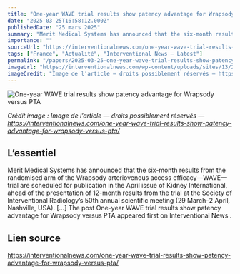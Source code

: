 ```yaml
---
title: "One-year WAVE trial results show patency advantage for Wrapsody versus PTA"
date: "2025-03-25T16:58:12.000Z"
publishedDate: "25 mars 2025"
summary: "Merit Medical Systems has announced that the six-month results from the randomised arm of the Wrapsody arteriovenous access efficacy—WAVE—trial are scheduled for publication in the April issue of Kidney International, ahead of the presentation of 12-month results from the trial at the Society of Interventional Radiology’s 50th annual scientific meeting (29 March–2 April, Nashville, USA). [&#8230;] The post One-year WAVE trial results show patency advantage for Wrapsody versus PTA appeared first on Interventional News ."
importance: ""
sourceUrl: "https://interventionalnews.com/one-year-wave-trial-results-show-patency-advantage-for-wrapsody-versus-pta/"
tags: ["France", "Actualité", "Interventional News — Latest"]
permalink: "/papers/2025-03-25-one-year-wave-trial-results-show-patency-advantage-for-wrapsody-versus-pta"
imageUrl: "https://interventionalnews.com/wp-content/uploads/sites/13/2024/11/Wrapsody-device-feature-image.jpg"
imageCredit: "Image de l’article — droits possiblement réservés — https://interventionalnews.com/one-year-wave-trial-results-show-patency-advantage-for-wrapsody-versus-pta/"
---
```


![One-year WAVE trial results show patency advantage for Wrapsody versus PTA](https://interventionalnews.com/wp-content/uploads/sites/13/2024/11/Wrapsody-device-feature-image.jpg)

*Crédit image : Image de l’article — droits possiblement réservés — https://interventionalnews.com/one-year-wave-trial-results-show-patency-advantage-for-wrapsody-versus-pta/*

## L’essentiel

Merit Medical Systems has announced that the six-month results from the randomised arm of the Wrapsody arteriovenous access efficacy—WAVE—trial are scheduled for publication in the April issue of Kidney International, ahead of the presentation of 12-month results from the trial at the Society of Interventional Radiology’s 50th annual scientific meeting (29 March–2 April, Nashville, USA). [&#8230;] The post One-year WAVE trial results show patency advantage for Wrapsody versus PTA appeared first on Interventional News .

## Lien source

https://interventionalnews.com/one-year-wave-trial-results-show-patency-advantage-for-wrapsody-versus-pta/
